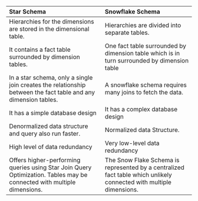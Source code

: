       

  

Star Schema | Snowflake Schema
:--|:--
Hierarchies for the dimensions are stored in the dimensional table.|Hierarchies are divided into separate tables.
It contains a fact table surrounded by dimension tables.|One fact table surrounded by dimension table which is in turn surrounded by dimension table
In a star schema, only a single join creates the relationship between the fact table and any dimension tables.|A snowflake schema requires many joins to fetch the data.
It has a simple database design|It has a complex database design
Denormalized data structure and query also run faster.|Normalized data Structure.
High level of data redundancy|Very low-level data redundancy
Offers higher-performing queries using Star Join Query Optimization. Tables may be connected with multiple dimensions. |The Snow Flake Schema is represented by a centralized fact table which unlikely connected with multiple dimensions.